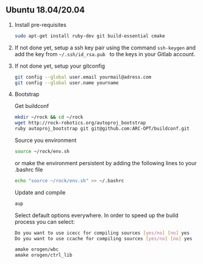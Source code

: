 ## Ubuntu 18.04/20.04

1. Install pre-requisites
    ```bash
    sudo apt-get install ruby-dev git build-essential cmake
    ```

2. If not done yet, setup a ssh key pair using the command `ssh-keygen` and add the key from `~/.ssh/id_rsa.pub ` to the keys in your Gitlab account.  

3. If not done yet, setup your gitconfig

    ```bash
    git config --global user.email yourmail@adress.com
    git config --global user.name yourname
    ```

4. Bootstrap

    Get buildconf

    ```bash
    mkdir ~/rock && cd ~/rock
    wget http://rock-robotics.org/autoproj_bootstrap
    ruby autoproj_bootstrap git git@github.com:ARC-OPT/buildconf.git
    ```

    Source you environment

    ```bash
    source ~/rock/env.sh
    ```

    or make the environment persistent by adding the following lines to your .bashrc file
    
    ```bash
    echo "source ~/rock/env.sh" >> ~/.bashrc
    ```
   
    Update and compile

    ```bash
    aup
    ```

    Select default options everywhere. In order to speed up the build process you can select: 

    ```bash
    Do you want to use icecc for compiling sources [yes/no] [no] yes
    Do you want to use ccache for compiling sources [yes/no] [no] yes
    ```
    
    ```bash
    amake orogen/wbc
    amake orogen/ctrl_lib
    ```
